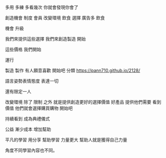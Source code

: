 多用 多練 多看幾次 你就會發現你會了

創造機會 制度 會員 改變環境 飲食 選擇
廣告多
飲食

機會
升級 

我們來提供這些選擇
我們來創造製造
開始

這些價格
我們開始

運行

製造 製作
有人願意喜歡 開始吧
分類
https://pann710.github.io/2128/

語言姿勢表情態度 表達一切

還有限定一人

改變環境 除了
限制
之外
就是提供創造更好的選擇價值
好產品
提供他們需要
看到價值
他們就會選擇購買購物
開始吧

持續看到
成為典禮儀式

公益
漸少成本 增加幫助


平凡的學習
用分享
幫助學習
力量更大
幫助人就是獲得自己力量

角度不同學習內容也不同。
